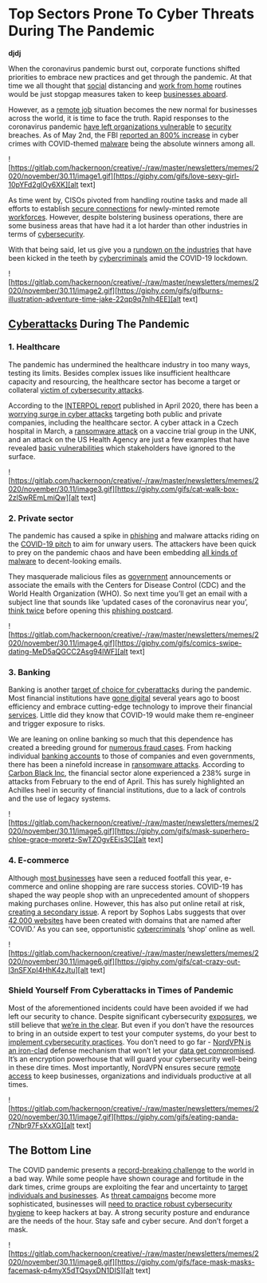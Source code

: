 
# Top Sectors Prone To Cyber Threats During The Pandemic

**djdj**

When the coronavirus pandemic burst out, corporate functions shifted priorities to embrace new practices and get through the pandemic. At that time we all thought that [social](https://hackernoon.com/the-social-dilemma-advertising-privacy-and-distraction-kz1y3th4) distancing and [work from home](https://hackernoon.com/3-cybersecurity-priorities-for-2021-threat-fatigue-remote-work-budget-m02m3wao) routines would be just stopgap measures taken to keep [businesses aboard](https://hackernoon.com/tagged/business).

However, as a [remote job](https://hackernoon.com/tagged/remote) situation becomes the new normal for businesses across the world, it is time to face the truth. Rapid responses to the coronavirus pandemic [have left organizations vulnerable](https://hackernoon.com/how-to-prevent-data-theft-with-cybersecurity-bjn3w8g) to [security](https://hackernoon.com/6-cybersecurity-tools-youll-need-to-know-about-in-2019-6232eeb1c9ca) breaches. As of May 2nd, the FBI [reported an 800% increase](https://securityboulevard.com/2020/08/the-massive-shift-to-cyber-crime/) in cyber crimes with COVID-themed [malware](https://hackernoon.com/zooms-security-issues-now-endanger-the-online-privacy-of-minors-and-teachers-7ti2320f) being the absolute winners among all.


![https://gitlab.com/hackernoon/creative/-/raw/master/newsletters/memes/2020/november/30.11/image1.gif][https://giphy.com/gifs/love-sexy-girl-10pYFd2glOy6XK][alt text]


As time went by, CISOs pivoted from handling routine tasks and made all efforts to establish [secure connections](https://hackernoon.com/lessons-from-3-big-data-breaches-of-2017-6d2dd33305d5) for newly-minted remote [workforces](https://hackernoon.com/talent-in-the-age-of-commodity-bl143vk9). However, despite bolstering business operations, there are some business areas that have had it a lot harder than other industries in terms of [cybersecurity](https://hackernoon.com/cybersecurity-at-every-level-how-it-consultants-can-benefit-your-business-84283trw).

With that being said, let us give you a [rundown on the industries](https://hackernoon.com/3-big-companies-that-majorly-compromised-their-customers-security-in-2018-7022068ac04a) that have been kicked in the teeth by [cybercriminals](https://hackernoon.com/10-cybersecurity-tips-everyone-should-follow-ha3f3wcd) amid the COVID-19 lockdown.


![https://gitlab.com/hackernoon/creative/-/raw/master/newsletters/memes/2020/november/30.11/image2.gif][https://giphy.com/gifs/gifburns-illustration-adventure-time-jake-22qp9q7nIh4EE][alt text]


## [Cyberattacks](https://hackernoon.com/most-popular-types-of-cyber-attacks-against-individual-users-part-ii-e75067161aaf) During The Pandemic

### 1. Healthcare

The pandemic has undermined the healthcare industry in too many ways, testing its limits. Besides complex issues like insufficient healthcare capacity and resourcing, the healthcare sector has become a target or collateral [victim of cybersecurity attacks](https://hackernoon.com/why-is-transparency-critical-to-cybersecurity-fp2h32r0).

According to the [INTERPOL report](https://www.interpol.int/News-and-Events/News/2020/INTERPOL-report-shows-alarming-rate-of-cyberattacks-during-COVID-19) published in April 2020, there has been a [worrying surge in cyber attacks](https://hackernoon.com/how-to-improve-cybersecurity-using-artificial-intelligence-otg83wda) targeting both public and private companies, including the healthcare sector. A cyber attack in a Czech hospital in March, a [ransomware attack](https://hackernoon.com/three-new-dimensions-to-ransomware-attacks-emerge-during-pandemic-j6113uhn) on a vaccine trial group in the UNK, and an attack on the US Health Agency are just a few examples that have revealed [basic vulnerabilities](https://hackernoon.com/mapping-cybersecurity-for-the-distributed-web-h64y339x) which stakeholders have ignored to the surface.


![https://gitlab.com/hackernoon/creative/-/raw/master/newsletters/memes/2020/november/30.11/image3.gif][https://giphy.com/gifs/cat-walk-box-2zlSwREmLmiQw][alt text]


### 2. Private sector

The pandemic has caused a spike in [phishing](https://hackernoon.com/tagged/internet-privacy) and malware attacks riding on the [COVID-19 pitch](https://hackernoon.com/covid-19-tracing-protect-your-privacy-u02u3tm2) to aim for unwary users. The attackers have been quick to prey on the pandemic chaos and have been embedding [all kinds of malware](https://hackernoon.com/creativity-is-the-heart-of-cybersecurity-tg3e37j9) to decent-looking emails.

They masquerade malicious files as [government](https://hackernoon.com/an-introduction-to-code-signing-architectures-and-techniques-jy5p340z) announcements or associate the emails with the Centers for Disease Control (CDC) and the World Health Organization (WHO). So next time you’ll get an email with a subject line that sounds like ‘updated cases of the coronavirus near you’, [think twice](https://hackernoon.com/the-social-linked-data-solid-project-of-tim-berners-lee-an-organizational-take-m94u3z74) before opening this [phishing postcard](https://hackernoon.com/3-cybersecurity-priorities-for-2021-threat-fatigue-remote-work-budget-m02m3wao).


![https://gitlab.com/hackernoon/creative/-/raw/master/newsletters/memes/2020/november/30.11/image4.gif][https://giphy.com/gifs/comics-swipe-dating-MeD5aQGCC2Asg94lWF][alt text]


### 3. Banking

Banking is another [target of choice for cyberattacks](https://hackernoon.com/10-cybersecurity-books-every-business-owner-should-read-zwez362j) during the pandemic. Most financial institutions have [gone digital](https://hackernoon.com/top-5-technology-innovations-in-2020-you-have-to-be-ready-for-u386337y) several years ago to boost efficiency and embrace cutting-edge technology to improve their financial [services](https://hackernoon.com/ethics-ai-and-responsible-ml-design-principles-and-potential-dangers-j95m3tkv). Little did they know that COVID-19 would make them re-engineer and trigger exposure to risks.

We are leaning on online banking so much that this dependence has created a breeding ground for [numerous fraud cases](https://hackernoon.com/how-i-learned-to-stop-judging-people-for-falling-into-cybersecurity-traps-tb123wu7). From hacking individual [banking accounts](https://hackernoon.com/when-messenger-apps-adopt-fintech-privacy-issues-and-implications-ta6q3uz7) to those of companies and even governments, there has been a ninefold increase in [ransomware attacks](https://hackernoon.com/password-managers-should-be-a-mandatory-part-of-everyones-digital-life-9r4m3yqk). According to [Carbon Black Inc](https://www.carbonblack.com/blog/modern-bank-heists-threat-report-finds-dramatic-increase-in-cyberattacks-against-financial-institutions-amid-covid-19/), the financial sector alone experienced a 238% surge in attacks from February to the end of April. This has surely highlighted an Achilles heel in security of financial institutions, due to a lack of controls and the use of legacy systems.


![https://gitlab.com/hackernoon/creative/-/raw/master/newsletters/memes/2020/november/30.11/image5.gif][https://giphy.com/gifs/mask-superhero-chloe-grace-moretz-SwTZOgvEEis3C][alt text]


### 4. E-commerce

Although [most businesses](https://hackernoon.com/effects-a-data-breach-can-have-on-your-business-in-the-long-term-au6n3ytt) have seen a reduced footfall this year, e-commerce and online shopping are rare success stories. COVID-19 has shaped the way people shop with an unprecedented amount of shoppers making purchases online. However, this has also put online retail at risk, [creating a secondary issue](https://hackernoon.com/3-impressive-cyberattacks-of-2020-what-we-can-learn-from-them-ag2z3z61). A report by Sophos Labs suggests that over [42,000 websites](https://news.sophos.com/en-us/2020/03/24/covidmalware/) have been created with domains that are named after ‘COVID.’ As you can see, opportunistic [cybercriminals](https://hackernoon.com/a-guide-to-becoming-a-cyber-security-analyst-5b311be52f29) ‘shop’ online as well.


![https://gitlab.com/hackernoon/creative/-/raw/master/newsletters/memes/2020/november/30.11/image6.gif][https://giphy.com/gifs/cat-crazy-out-l3nSFXpI4HhK4zJtu][alt text]


### Shield Yourself From Cyberattacks in Times of Pandemic

Most of the aforementioned incidents could have been avoided if we had left our security to chance. Despite significant cybersecurity [exposures](https://hackernoon.com/is-whatsapp-safe-4b1f3tjm), we still believe that [we’re in the clear](https://hackernoon.com/4-simple-steps-to-avoid-falling-victim-to-all-too-frequent-data-breaches-o01g328u). But even if you don’t have the resources to bring in an outside expert to test your computer systems, do your best to [implement cybersecurity practices](https://hackernoon.com/how-to-prepare-for-a-cybersecurity-manager-job-interview-nt153w8t). You don’t need to go far - [NordVPN is an iron-clad](https://hackernoon.com/vpn-and-cybersecurity-threats-how-to-be-safe-online-70av36mp) defense mechanism that won’t let your [data get compromised](https://hackernoon.com/compliance-is-not-a-guarantee-against-data-breach-embp32af). It’s an encryption powerhouse that will guard your cybersecurity well-being in these dire times. Most importantly, NordVPN ensures secure [remote access](https://hackernoon.com/working-from-home-and-cybersecurity-in-the-time-of-the-coronavirus-4vc1322c) to keep businesses, organizations and individuals productive at all times.

![https://gitlab.com/hackernoon/creative/-/raw/master/newsletters/memes/2020/november/30.11/image7.gif][https://giphy.com/gifs/eating-panda-r7Nbr97FsXxXG][alt text]


## The Bottom Line

The COVID pandemic presents a [record-breaking challenge](https://hackernoon.com/how-the-legal-system-interacts-with-big-tech-and-data-breach-3c32f554ffc4) to the world in a bad way. While some people have shown courage and fortitude in the dark times, crime groups are exploiting the fear and uncertainty to [target individuals and businesses](https://hackernoon.com/data-breaches-how-they-affect-people-and-what-can-we-do-to-fight-them-859b902ed330). As [threat campaigns](https://hackernoon.com/iot-cyber-threats-are-we-safe-from-attack-79324b032f31) become more sophisticated, businesses will [need to practice robust cybersecurity hygiene](https://hackernoon.com/how-executives-can-better-prevent-data-breaches-in-our-digital-day-and-age-833f7a53bee0) to keep hackers at bay. A strong security posture and endurance are the needs of the hour. Stay safe and cyber secure. And don’t forget a mask.


![https://gitlab.com/hackernoon/creative/-/raw/master/newsletters/memes/2020/november/30.11/image8.gif][https://giphy.com/gifs/face-mask-masks-facemask-p4myX5dTQsyxDN1DIS][alt text]
